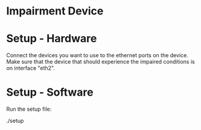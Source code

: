 # Impairment Device

# Setup - Hardware
Connect the devices you want to use to the ethernet ports on the device. Make sure that the device that should experience the impaired conditions is on interface "eth2".

# Setup - Software

Run the setup file:

./setup